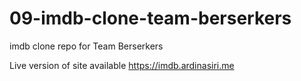 # 09-imdb-clone-team-berserkers
imdb clone repo for Team Berserkers

Live version of site available https://imdb.ardinasiri.me

